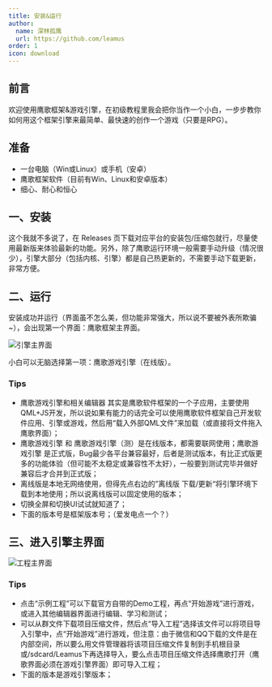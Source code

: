 ```yaml
---
title: 安装&运行
author:
  name: 深林孤鹰
  url: https://github.com/leamus
order: 1
icon: download
---
```


## 前言

欢迎使用鹰歌框架&游戏引擎，在初级教程里我会把你当作一个小白，一步步教你如何用这个框架引擎来最简单、最快速的创作一个游戏（只要是RPG）。

## 准备

* 一台电脑（Win或Linux）或手机（安卓）
* 鹰歌框架软件（目前有Win、Linux和安卓版本）
* 细心、耐心和恒心

## 一、安装

这个我就不多说了，在 Releases 页下载对应平台的安装包/压缩包就行，尽量使用最新版来体验最新的功能。另外，除了鹰歌运行环境一般需要手动升级（情况很少），引擎大部分（包括内核、引擎）都是自己热更新的，不需要手动下载更新，非常方便。

<!-- @include: ../engineReleases.snippet.md -->

## 二、运行

安装成功并运行（界面虽不怎么美，但功能非常强大，所以说不要被外表所欺骗~），会出现第一个界面：鹰歌框架主界面。

![引擎主界面](/assets/image/docs/share/1688900858750.png)

小白可以无脑选择第一项：鹰歌游戏引擎（在线版）。

### Tips

* 鹰歌游戏引擎和相关编辑器 其实是鹰歌软件框架的一个子应用，主要使用QML+JS开发，所以说如果有能力的话完全可以使用鹰歌软件框架自己开发软件应用、引擎或游戏，然后用“载入外部QML文件”来加载（或直接将文件拖入鹰歌界面）；
* 鹰歌游戏引擎 和 鹰歌游戏引擎（测）是在线版本，都需要联网使用；鹰歌游戏引擎 是正式版，Bug最少各平台兼容最好，后者是测试版本，有比正式版更多的功能体验（但可能不太稳定或兼容性不太好），一般要到测试完毕并做好兼容后才合并到正式版；
* 离线版是本地无网络使用，但得先点右边的”离线版 下载/更新“将引擎环境下载到本地使用；所以说离线版可以固定使用的版本；
* 切换全屏和切换UI试试就知道了；
* 下面的版本号是框架版本号；（爱发电点一个？）

## 三、进入引擎主界面

![工程主界面](/assets/image/docs/share/1708171085856.png)

### Tips

* 点击“示例工程”可以下载官方自带的Demo工程，再点“开始游戏”进行游戏，或进入其他编辑器界面进行编辑、学习和测试；
* 可以从群文件下载项目压缩文件，然后点“导入工程”选择该文件可以将项目导入引擎中，点“开始游戏”进行游戏，但注意：由于微信和QQ下载的文件是在内部空间，所以要么用文件管理器将该项目压缩文件复制到手机根目录或/sdcard/Leamus下再选择导入，要么点击项目压缩文件选择鹰歌打开（鹰歌界面必须在游戏引擎界面）即可导入工程；
* 下面的版本是游戏引擎版本；
